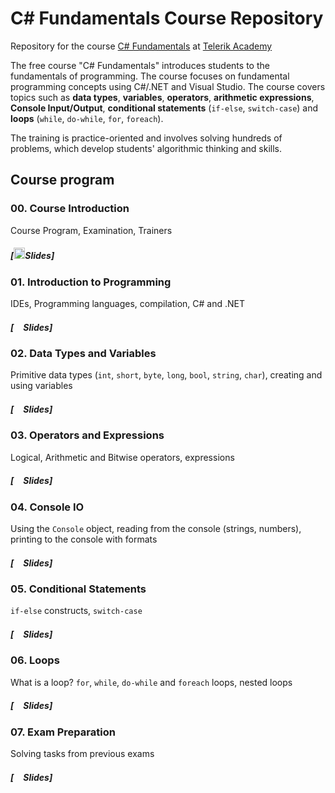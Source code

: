 #   C# Fundamentals Course Repository

Repository for the course [C# Fundamentals](http://telerikacademy.com/Courses/Courses/Details/323) at [Telerik Academy](http://telerikacademy.com)

The free course "C# Fundamentals" introduces students to the fundamentals of programming. The course focuses on fundamental programming concepts using C#/.NET and Visual Studio. The course covers topics such as **data types**, **variables**, **operators**, **arithmetic expressions**, **Console Input/Output**, **conditional statements** (`if-else`, `switch-case`) and **loops** (`while`, `do-while`, `for`, `foreach`).

The training is practice-oriented and involves solving hundreds of problems, which develop students' algorithmic thinking and skills.

## Course program

### 00. Course Introduction

Course Program, Examination, Trainers

##### [<img src="https://raw.githubusercontent.com/TelerikAcademy/Common/master/icons/presentation.png" height="18"/>Slides]


### 01. Introduction to Programming

IDEs, Programming languages, compilation, C# and .NET


##### [<img src="https://raw.githubusercontent.com/TelerikAcademy/Common/master/icons/presentation.png" height="15" />Slides]


### 02. Data Types and Variables

Primitive data types (`int`, `short`, `byte`, `long`, `bool`, `string`, `char`), creating and using variables


##### [<img src="https://raw.githubusercontent.com/TelerikAcademy/Common/master/icons/presentation.png" height="15" />Slides]

### 03. Operators and Expressions

Logical, Arithmetic and Bitwise operators, expressions


##### [<img src="https://raw.githubusercontent.com/TelerikAcademy/Common/master/icons/presentation.png" height="15" />Slides]


### 04. Console IO

Using the `Console` object, reading from the console (strings, numbers), printing to the console with formats

##### [<img src="https://raw.githubusercontent.com/TelerikAcademy/Common/master/icons/presentation.png" height="15" />Slides]

### 05. Conditional Statements

`if-else` constructs, `switch-case`

##### [<img src="https://raw.githubusercontent.com/TelerikAcademy/Common/master/icons/presentation.png" height="15" />Slides]

### 06. Loops

What is a loop? `for`, `while`, `do-while` and `foreach` loops, nested loops

##### [<img src="https://raw.githubusercontent.com/TelerikAcademy/Common/master/icons/presentation.png" height="15" />Slides]

### 07. Exam Preparation

Solving tasks from previous exams

##### [<img src="https://raw.githubusercontent.com/TelerikAcademy/Common/master/icons/presentation.png" height="15" />Slides]
